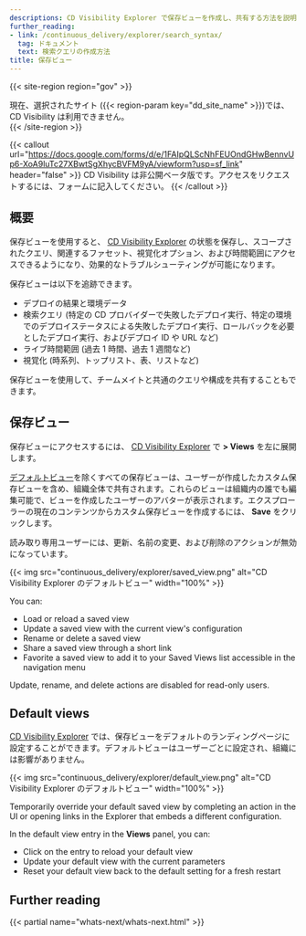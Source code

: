 ```yaml
---
descriptions: CD Visibility Explorer で保存ビューを作成し、共有する方法を説明します。
further_reading:
- link: /continuous_delivery/explorer/search_syntax/
  tag: ドキュメント
  text: 検索クエリの作成方法
title: 保存ビュー
---
```


{{< site-region region="gov" >}}
<div class="alert alert-warning">現在、選択されたサイト ({{< region-param key="dd_site_name" >}})では、 CD Visibility は利用できません。</div>
{{< /site-region >}}

{{< callout url="https://docs.google.com/forms/d/e/1FAIpQLScNhFEUOndGHwBennvUp6-XoA9luTc27XBwtSgXhycBVFM9yA/viewform?usp=sf_link" header="false" >}}
CD Visibility は非公開ベータ版です。アクセスをリクエストするには、フォームに記入してください。
{{< /callout >}}

## 概要

保存ビューを使用すると、 [CD Visibility Explorer][2] の状態を保存し、スコープされたクエリ、関連するファセット、視覚化オプション、および時間範囲にアクセスできるようになり、効果的なトラブルシューティングが可能になります。

保存ビューは以下を追跡できます。

- デプロイの結果と環境データ
- 検索クエリ (特定の CD プロバイダーで失敗したデプロイ実行、特定の環境でのデプロイステータスによる失敗したデプロイ実行、ロールバックを必要としたデプロイ実行、およびデプロイ ID や URL など)
- ライブ時間範囲 (過去 1 時間、過去 1 週間など)
- 視覚化 (時系列、トップリスト、表、リストなど)

保存ビューを使用して、チームメイトと共通のクエリや構成を共有することもできます。

## 保存ビュー

保存ビューにアクセスするには、 [CD Visibility Explorer][1] で **> Views** を左に展開します。

[デフォルトビュー](#default-views)を除くすべての保存ビューは、ユーザーが作成したカスタム保存ビューを含め、組織全体で共有されます。これらのビューは組織内の誰でも編集可能で、ビューを作成したユーザーのアバターが表示されます。エクスプローラーの現在のコンテンツからカスタム保存ビューを作成するには、 **Save** をクリックします。

<div class="alert alert-info">読み取り専用ユーザーには、更新、名前の変更、および削除のアクションが無効になっています。</div>

{{< img src="continuous_delivery/explorer/saved_view.png" alt="CD Visibility Explorer のデフォルトビュー" width="100%" >}}

You can:

- Load or reload a saved view
- Update a saved view with the current view's configuration
- Rename or delete a saved view
- Share a saved view through a short link
- Favorite a saved view to add it to your Saved Views list accessible in the navigation menu

<div class="alert alert-info">Update, rename, and delete actions are disabled for read-only users.</div>

## Default views

[CD Visibility Explorer][2] では、保存ビューをデフォルトのランディングページに設定することができます。デフォルトビューはユーザーごとに設定され、組織には影響がありません。

{{< img src="continuous_delivery/explorer/default_view.png" alt="CD Visibility Explorer のデフォルトビュー" width="100%" >}}

Temporarily override your default saved view by completing an action in the UI or opening links in the Explorer that embeds a different configuration.

In the default view entry in the **Views** panel, you can:

- Click on the entry to reload your default view
- Update your default view with the current parameters
- Reset your default view back to the default setting for a fresh restart

## Further reading

{{< partial name="whats-next/whats-next.html" >}}

[1]: https://app.datadoghq.com/ci/deployments/executions
[2]: /ja/continuous_delivery/explorer/